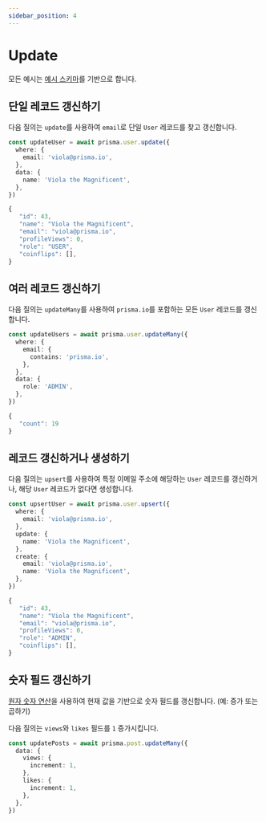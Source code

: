 ```yaml
---
sidebar_position: 4
---
```


# Update

모든 예시는 [예시 스키마](../example-schema.md)를 기반으로 합니다.

## 단일 레코드 갱신하기

다음 질의는 `update`를 사용하여 `email`로 단일 `User` 레코드를 찾고 갱신합니다.

```ts
const updateUser = await prisma.user.update({
  where: {
    email: 'viola@prisma.io',
  },
  data: {
    name: 'Viola the Magnificent',
  },
})
```

```ts title="결과"
{
   "id": 43,
   "name": "Viola the Magnificent",
   "email": "viola@prisma.io",
   "profileViews": 0,
   "role": "USER",
   "coinflips": [],
}
```

## 여러 레코드 갱신하기

다음 질의는 `updateMany`를 사용하여 `prisma.io`를 포함하는 모든 `User` 레코드를 갱신합니다.

```ts
const updateUsers = await prisma.user.updateMany({
  where: {
    email: {
      contains: 'prisma.io',
    },
  },
  data: {
    role: 'ADMIN',
  },
})
```

```ts title="결과"
{
   "count": 19
}
```

## 레코드 갱신하거나 생성하기

다음 질의는 `upsert`를 사용하여 특정 이메일 주소에 해당하는 `User` 레코드를 갱신하거나, 해당 `User` 레코드가 없다면 생성합니다.

```ts
const upsertUser = await prisma.user.upsert({
  where: {
    email: 'viola@prisma.io',
  },
  update: {
    name: 'Viola the Magnificent',
  },
  create: {
    email: 'viola@prisma.io',
    name: 'Viola the Magnificent',
  },
})
```

```ts title="결과"
{
   "id": 43,
   "name": "Viola the Magnificent",
   "email": "viola@prisma.io",
   "profileViews": 0,
   "role": "ADMIN",
   "coinflips": [],
}
```

## 숫자 필드 갱신하기

[원자 숫자 연산](https://www.prisma.io/docs/reference/api-reference/prisma-client-reference#atomic-number-operations)을 사용하여 현재 값을 기반으로 숫자 필드를 갱신합니다. (예: 증가 또는 곱하기)

다음 질의는 `views`와 `likes` 필드를 `1` 증가시킵니다.

```ts
const updatePosts = await prisma.post.updateMany({
  data: {
    views: {
      increment: 1,
    },
    likes: {
      increment: 1,
    },
  },
})
```
